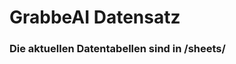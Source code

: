 































































































































































































































































































































































































































































# GrabbeAI Datensatz





### Die aktuellen Datentabellen sind in /sheets/


